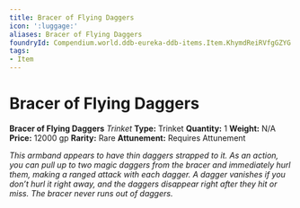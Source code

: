 ```yaml
---
title: Bracer of Flying Daggers
icon: ':luggage:'
aliases: Bracer of Flying Daggers
foundryId: Compendium.world.ddb-eureka-ddb-items.Item.KhymdReiRVfgGZYG
tags:
- Item
---
```


# Bracer of Flying Daggers

**Bracer of Flying Daggers**
_Trinket_
**Type:** Trinket
**Quantity:** 1
**Weight:** N/A
**Price:** 12000 gp
**Rarity:** Rare
**Attunement:** Requires Attunement

*This armband appears to have thin daggers strapped to it. As an action, you can pull up to two magic daggers from the bracer and immediately hurl them, making a ranged attack with each dagger. A dagger vanishes if you don’t hurl it right away, and the daggers disappear right after they hit or miss. The bracer never runs out of daggers.*